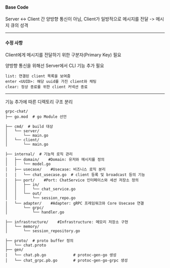
#### Base Code

Server <-> Client 간 양방향 통신이 아님, Client가 일방적으로 메시지를 전달 -> 메시지 큐의 성격

___

#### 수정 사항

Client에게 메시지를 전달하기 위한 구분자(Primary Key) 필요

양방향 통신을 위해선 Server에서 CLI 기능 추가 필요
```
list: 연결된 client 목록을 보여줌
enter <UUID>: 해당 uuid를 가진 client와 채팅
clear: 정상 종료를 위한 client 커넥션 종료
```

___

기능 추가에 따른 디렉토리 구조 분리
```
grpc-chat/
├── go.mod  # go Module 선언

├── cmd/  # build 대상
│   └── server/
│       └── main.go
│   └── client/
│       └── main.go

├── internal/  # 기능적 로직 관리
│   ├── domain/    #Domain: 유저와 메시지를 정의
│   │   └── model.go
│   ├── usecase/    #Usecase: 비즈니스 로직 분리
│   │   └── chat_usecase.go  # client 등록 및 broadcast 등의 기능
│   ├── port/    #Port: ChatService 인터페이스와 세션 저장소 정의
│   │   ├── in/
│   │   │   └── chat_service.go
│   │   └── out/
│   │       └── session_repo.go
│   └── adapter/    #Adapter: gRPC 프레임워크와 Core Usecase 연결
│       └── grpc/
│           └── handler.go

├── infrastructure/    #Infrastructure: 메모리 저장소 구현
│   └── memory/    
│       └── session_repository.go

├── proto/  # proto buffer 정의
│   └── chat.proto
├── gen/
│   └── chat.pb.go            # protoc-gen-go 생성
│   └── chat_grpc.pb.go       # protoc-gen-go-grpc 생성
```
